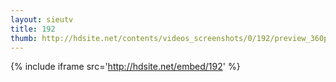 ```yaml
---
layout: sieutv
title: 192
thumb: http://hdsite.net/contents/videos_screenshots/0/192/preview_360p.mp4.jpg
---
```

{% include iframe src='http://hdsite.net/embed/192' %}
 
